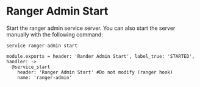 
# Ranger Admin Start

Start the ranger admin service server. You can also start the server
manually with the following command:

```
service ranger-admin start
```

    module.exports = header: 'Rander Admin Start', label_true: 'STARTED', handler: ->
      @service_start
        header: 'Ranger Admin Start' #Do not modify (ranger hook)
        name: 'ranger-admin'
